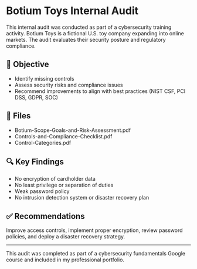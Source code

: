 # Botium Toys Internal Audit

This internal audit was conducted as part of a cybersecurity training activity. Botium Toys is a fictional U.S. toy company expanding into online markets. The audit evaluates their security posture and regulatory compliance.

## 🎯 Objective

- Identify missing controls
- Assess security risks and compliance issues
- Recommend improvements to align with best practices (NIST CSF, PCI DSS, GDPR, SOC)

## 📁 Files

- Botium-Scope-Goals-and-Risk-Assessment.pdf
- Controls-and-Compliance-Checklist.pdf
- Control-Categories.pdf

## 🔍 Key Findings

- No encryption of cardholder data
- No least privilege or separation of duties
- Weak password policy
- No intrusion detection system or disaster recovery plan

## ✅ Recommendations

Improve access controls, implement proper encryption, review password policies, and deploy a disaster recovery strategy.

---

This audit was completed as part of a cybersecurity fundamentals Google course and included in my professional portfolio.
